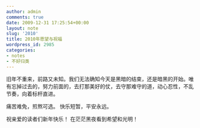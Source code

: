 ```yaml
---
author: admin
comments: true
date: 2009-12-31 17:25:54+00:00
layout: note
slug: '2010'
title: 2010年愿望与祝福
wordpress_id: 2985
categories:
- notes
- 不好归类
---
```


旧年不重来，前路又未知。我们无法确知今天是黑暗的结束，还是暗黑的开始。唯有忘掉过去的，努力前面的，去打那美好的仗，去守那难守的道，动心忍性，不乱节奏，向着标杆直进。

痛苦难免，煎熬可选。
快乐短暂，平安永远。

祝亲爱的读者们新年快乐！
在茫茫黑夜看到希望和光明！
